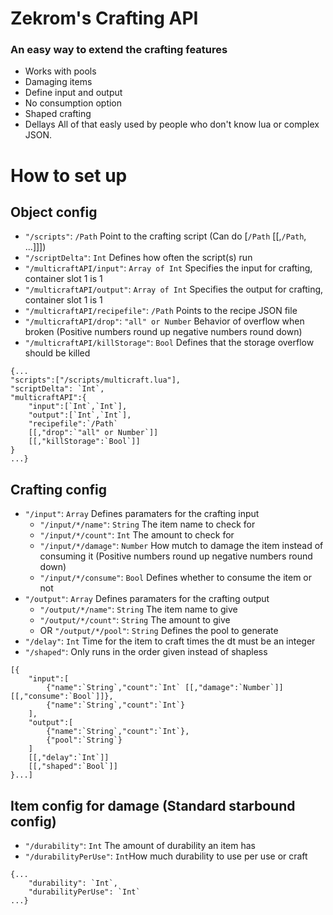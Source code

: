 # Zekrom's Crafting API
### An easy way to extend the crafting features
* Works with pools
* Damaging items
* Define input and output
* No consumption option
* Shaped crafting
* Dellays
All of that easly used by people who don't know lua or complex JSON.

# How to set up
## Object config
* `"/scripts"`: `/Path` Point to the crafting script (Can do [`/Path` [[,`/Path`, ...]]])
* `"/scriptDelta"`: `Int` Defines how often the script(s) run
* `"/multicraftAPI/input"`: `Array of Int` Specifies the input for crafting, container slot 1 is 1
* `"/multicraftAPI/output"`: `Array of Int` Specifies the output for crafting, container slot 1 is 1
* `"/multicraftAPI/recipefile"`: `/Path` Points to the recipe JSON file
* `"/multicraftAPI/drop"`: `"all" or Number` Behavior of overflow when broken (Positive numbers round up negative numbers round down)
* `"/multicraftAPI/killStorage"`: `Bool` Defines that the storage overflow should be killed
```
{...
"scripts":["/scripts/multicraft.lua"],
"scriptDelta": `Int`,
"multicraftAPI":{
	"input":[`Int`,`Int`],
	"output":[`Int`,`Int`],
	"recipefile":`/Path`
	[[,"drop":`"all" or Number`]]
	[[,"killStorage":`Bool`]]
}
...}
```

## Crafting config
* `"/input"`: `Array` Defines paramaters for the crafting input
	* `"/input/*/name"`: `String` The item name to check for
	* `"/input/*/count"`: `Int` The amount to check for
	* `"/input/*/damage"`: `Number` How mutch to damage the item instead of consuming it (Positive numbers round up negative numbers round down)
	* `"/input/*/consume"`: `Bool` Defines whether to consume the item or not
* `"/output"`:  `Array` Defines paramaters for the crafting output
	* `"/output/*/name"`: `String` The item name to give
	* `"/output/*/count"`: `String` The amount to give
	* OR `"/output/*/pool"`: `String` Defines the pool to generate
* `"/delay"`: `Int` Time for the item to craft times the dt must be an integer
* `"/shaped"`: Only runs in the order given instead of shapless
```
[{
	"input":[
		{"name":`String`,"count":`Int` [[,"damage":`Number`]] [[,"consume":`Bool`]]},
		{"name":`String`,"count":`Int`}
	],
	"output":[
		{"name":`String`,"count":`Int`},
		{"pool":`String`}
	]
	[[,"delay":`Int`]]
	[[,"shaped":`Bool`]]
}...]
```
## Item config for damage (Standard starbound config)

* `"/durability"`: `Int` The amount of durability an item has
* `"/durabilityPerUse"`: `Int`How much durability to use per use or craft
```
{...
	"durability": `Int`,
	"durabilityPerUse": `Int`
...}
```